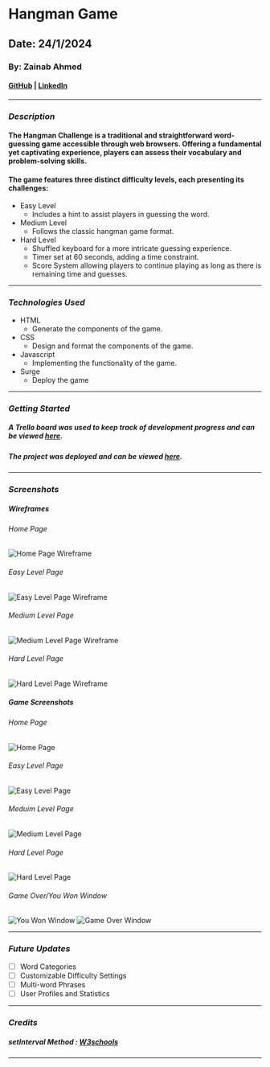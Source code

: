 # Hangman Game
## Date: 24/1/2024
### By: Zainab Ahmed
#### [GitHub](https://github.com/zynbahmed) | [LinkedIn](https://www.linkedin.com/in/zainab-ahmed-795840278/)

***

### ***Description***
#### The Hangman Challenge is a traditional and straightforward word-guessing game accessible through web browsers. Offering a fundamental yet captivating experience, players can assess their vocabulary and problem-solving skills.
#### The game features three distinct difficulty levels, each presenting its challenges:
* Easy Level
  * Includes a hint to assist players in guessing the word.
* Medium Level
  * Follows the classic hangman game format.
* Hard Level
  * Shuffled keyboard for a more intricate guessing experience.
  * Timer set at 60 seconds, adding a time constraint.
  * Score System allowing players to continue playing as long as there is remaining time and guesses.

***

### ***Technologies Used***
* HTML
    * Generate the components of the game. 
* CSS
    * Design and format the components of the game.
* Javascript
    * Implementing the functionality of the game.
* Surge
    * Deploy the game 

***

### ***Getting Started***

##### A Trello board was used to keep track of development progress and can be viewed [here](https://trello.com/b/Fej04Qoz/hangman-game).
##### The project was deployed and can be viewed [here](https://high-pitched-mind.surge.sh/).

***

### ***Screenshots***
##### Wireframes
###### Home Page
![Home Page Wireframe](https://github.com/zynbahmed/hangmanGame/assets/59283661/64641a76-b22d-4384-94a5-1032406296bb)
###### Easy Level Page
![Easy Level Page Wireframe](https://github.com/zynbahmed/hangmanGame/assets/59283661/f8fbafbd-00eb-4dc5-969d-7f985e1ba436)
###### Medium Level Page
![Medium Level Page Wireframe](https://github.com/zynbahmed/hangmanGame/assets/59283661/cd006d42-ded7-46e0-b722-861fa7525b7b)
###### Hard Level Page
![Hard Level Page Wireframe](https://github.com/zynbahmed/hangmanGame/assets/59283661/03e48d49-f3de-4ab5-be0c-699f7baa25af)

##### Game Screenshots
###### Home Page
![Home Page](https://github.com/zynbahmed/hangmanGame/assets/59283661/74314076-b2c0-41bb-bbf8-90143e714fd2)
###### Easy Level Page
![Easy Level Page](https://github.com/zynbahmed/hangmanGame/assets/59283661/10f7feae-b056-4208-8f79-5b9584b16f40)
###### Meduim Level Page
![Medium Level Page](https://github.com/zynbahmed/hangmanGame/assets/59283661/bcafba79-f6a4-46ed-818c-a6fdc1b9d3e1)
###### Hard Level Page
![Hard Level Page](https://github.com/zynbahmed/hangmanGame/assets/59283661/82af5222-8f23-4182-8144-225fdf8b96a8)
###### Game Over/You Won Window
![You Won Window](https://github.com/zynbahmed/hangmanGame/assets/59283661/c28346d3-e4e2-47b3-9eaf-f1135717e278)
![Game Over Window](https://github.com/zynbahmed/hangmanGame/assets/59283661/0cab192f-e8a2-4bd2-88f4-fb7a21bee8db)

***

### ***Future Updates***
- [ ] Word Categories
- [ ] Customizable Difficulty Settings
- [ ] Multi-word Phrases
- [ ] User Profiles and Statistics

***

### ***Credits***

##### setInterval Method : [W3schools](https://www.w3schools.com/jsref/met_win_setinterval.asp)

***
